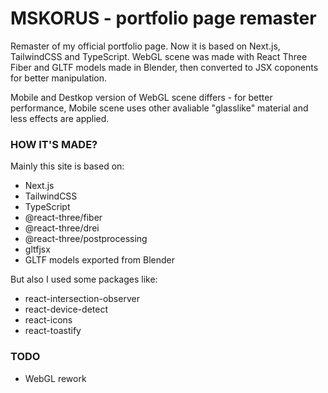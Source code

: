 # MSKORUS - portfolio page remaster

Remaster of my official portfolio page. Now it is based on Next.js, TailwindCSS and TypeScript. WebGL scene was made with React Three Fiber and GLTF models made in Blender, then converted to JSX coponents for better manipulation.

Mobile and Destkop version of WebGL scene differs - for better performance, Mobile scene uses other avaliable "glasslike" material and less effects are applied.

### HOW IT'S MADE?

Mainly this site is based on:

- Next.js
- TailwindCSS
- TypeScript
- @react-three/fiber
- @react-three/drei
- @react-three/postprocessing
- gltfjsx
- GLTF models exported from Blender

But also I used some packages like:

- react-intersection-observer
- react-device-detect
- react-icons
- react-toastify

### TODO

- WebGL rework
